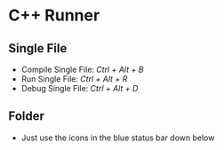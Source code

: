 # C++ Runner

## Single File

- Compile Single File: *Ctrl + Alt + B*
- Run Single File: *Ctrl + Alt + R*
- Debug Single File: *Ctrl + Alt + D*

## Folder

- Just use the icons in the blue status bar down below

